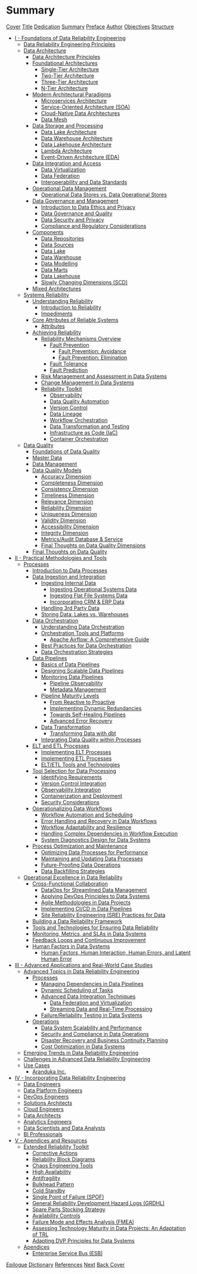 # Summary
<!-- markdownlint-disable no-empty-links -->
[Cover](./COVER.md)
[Title](./TITLE.md)
[Dedication](./DEDICATION.md)
[Summary](./SUMMARY.md)
[Preface](./PREFACE.md)
[Author](./AUTHOR.md)
[Objectives](./OBJECTIVES.md)
[Structure](./STRUCTURE.md)

- [I - Foundations of Data Reliability Engineering](./FOUNDATIONS.md)
  - [Data Reliability Engineering Principles]()
  - [Data Architecture](./concepts/data_architecture.md)
    - [Data Architecture Principles]()
    - [Foundational Architectures](./concepts/data-architecture/foundational_architectures.md)
      - [Single-Tier Architecture](./concepts/data-architecture/single_tier_architecture.md)
      - [Two-Tier Architecture](./concepts/data-architecture/two_tier_architecture.md)
      - [Three-Tier Architecture](./concepts/data-architecture/three_tier_architecture.md)
      - [N-Tier Architecture](./concepts/data-architecture/n_tier_architecture.md)
    - [Modern Architectural Paradigms](./concepts/data-architecture/modern_architectural_paradigms.md)
      - [Microservices Architecture](./concepts/data-architecture/microservices_architecture.md)
      - [Service-Oriented Architecture (SOA)](./concepts/data-architecture/soa.md)
      - [Cloud-Native Data Architectures](./concepts/data-architecture/cloud_native_data_architectures.md)
      - [Data Mesh](./concepts/data-architecture/data_mesh.md)
    - [Data Storage and Processing]()
      - [Data Lake Architecture](./concepts/data-architecture/data_lake_architecture.md)
      - [Data Warehouse Architecture](./concepts/data-architecture/data_warehouse_architecture.md)
      - [Data Lakehouse Architecture]()
      - [Lambda Architecture]()
      - [Event-Driven Architecture (EDA)]()
    - [Data Integration and Access]()
      - [Data Virtualization]()
      - [Data Federation]()
      - [Interoperability and Data Standards]()
    - [Operational Data Management]()
      - [Operational Data Stores vs. Data Operational Stores](./concepts/data-architecture/operational_data_stores.md)
    - [Data Governance and Management]()
      - [Introduction to Data Ethics and Privacy]()
      - [Data Governance and Quality]()
      - [Data Security and Privacy]()
      - [Compliance and Regulatory Considerations]()
    - [Components]()
      - [Data Repositories]()
      - [Data Sources]()
      - [Data Lake]()
      - [Data Warehouse]()
      - [Data Modelling]()
      - [Data Marts]()
      - [Data Lakehouse]()
      - [Slowly Changing Dimensions (SCD)](./concepts/data-architecture/slowly_changing_dimensions.md)
    - [Mixed Architectures]()
  - [Systems Reliability](./concepts/systems_reliability.md)
    - [Understanding Reliability]()
      - [Introduction to Reliability]()
      - [Impediments](./concepts/systems-reliability/impediments.md)
    - [Core Attributes of Reliable Systems]()
      - [Attributes](./concepts/systems-reliability/attributes.md)
    - [Achieving Reliability]()
      - [Reliability Mechanisms Overview](./concepts/systems-reliability/mechanisms.md)
        - [Fault Prevention]()
          - [Fault Prevention: Avoidance](./concepts/systems-reliability/fault_prevention_avoidance.md)
          - [Fault Prevention: Elimination](./concepts/systems-reliability/fault_prevention_elimination.md)
        - [Fault Tolerance](./concepts/systems-reliability/fault_tolerance.md)
        - [Fault Prediction](./concepts/systems-reliability/fault_prediction.md)
      - [Risk Management and Assessment in Data Systems]()
      - [Change Management in Data Systems]()
      - [Reliability Toolkit](./concepts/systems-reliability/reliability_tools.md)
        - [Observability](./concepts/systems-reliability/observability.md)
        - [Data Quality Automation](./concepts/systems-reliability/data_quality_automation.md)
        - [Version Control](./concepts/systems-reliability/version_control_systems.md)
        - [Data Lineage](./concepts/systems-reliability/data_lineage_tools.md)
        - [Workflow Orchestration](./concepts/systems-reliability/workflow_orchestration_tools.md)
        - [Data Transformation and Testing](./concepts/systems-reliability/data_transformation_tools.md)
        - [Infrastructure as Code (IaC)](./concepts/systems-reliability/infrastructure_as_code_tools.md)
        - [Container Orchestration](./concepts/systems-reliability/container_orchestration_tools.md)
  - [Data Quality](./concepts/data_quality.md)
    - [Foundations of Data Quality](./concepts/data-quality/foundations.md)
    - [Master Data](./concepts/data-quality/master_data.md)
    - [Data Management](./concepts/data-quality/management.md)
    - [Data Quality Models](./concepts/data-quality/models.md)
      - [Accuracy Dimension](./concepts/data-quality/accuracy_dimension.md)
      - [Completeness Dimension](./concepts/data-quality/completeness_dimension.md)
      - [Consistency Dimension](./concepts/data-quality/consistency_dimension.md)
      - [Timeliness Dimension](./concepts/data-quality/timeliness_dimension.md)
      - [Relevance Dimension](./concepts/data-quality/relevance_dimension.md)
      - [Reliability Dimension](./concepts/data-quality/reliability_dimension.md)
      - [Uniqueness Dimension](./concepts/data-quality/uniqueness_dimension.md)
      - [Validity Dimension](./concepts/data-quality/validity_dimension.md)
      - [Accessibility Dimension](./concepts/data-quality/accessibility_dimension.md)
      - [Integrity Dimension](./concepts/data-quality/integrity_dimension.md)
      - [Metrics/Audit Database & Service](./concepts/data-quality/metrics_database.md)
      - [Final Thoughts on Data Quality Dimensions](./concepts/data-quality/dimensions_final_thoughts.md)
    - [Final Thoughts on Data Quality](./concepts/data-quality/final_thoughts.md)
- [II - Practical Methodologies and Tools](./PRACTICAL_METHODOLOGIES.md)
  - [Processes](./concepts/processes.md)
    - [Introduction to Data Processes]()
    - [Data Ingestion and Integration]()
      - [Ingesting Internal Data]()
        - [Ingesting Operational Systems Data]()
        - [Ingesting Flat File Systems Data]()
        - [Incorporating CRM & ERP Data]()
      - [Handling 3rd Party Data]()
      - [Storing Data: Lakes vs. Warehouses]()
    - [Data Orchestration]()
      - [Understanding Data Orchestration]()
      - [Orchestration Tools and Platforms]()
        - [Apache Airflow: A Comprehensive Guide]()
      - [Best Practices for Data Orchestration]()
      - [Data Orchestration Strategies]()
    - [Data Pipelines]()
      - [Basics of Data Pipelines]()
      - [Designing Scalable Data Pipelines]()
      - [Monitoring Data Pipelines]()
        - [Pipeline Observability]()
        - [Metadata Management]()
      - [Pipeline Maturity Levels]()
        - [From Reactive to Proactive]()
        - [Implementing Dynamic Redundancies]()
        - [Towards Self-Healing Pipelines]()
        - [Advanced Error Recovery]()
      - [Data Transformation]()
        - [Transforming Data with dbt]()
      - [Integrating Data Quality within Processes]()
    - [ELT and ETL Processes]()
      - [Implementing ELT Processes]()
      - [Implementing ETL Processes]()
      - [ELT/ETL Tools and Technologies]()
    - [Tool Selection for Data Processing]()
      - [Identifying Requirements]()
      - [Version Control Integration]()
      - [Observability Integration]()
      - [Containerization and Deployment]()
      - [Security Considerations]()
    - [Operationalizing Data Workflows]()
      - [Workflow Automation and Scheduling]()
      - [Error Handling and Recovery in Data Workflows]()
      - [Workflow Adaptability and Resilience]()
      - [Handling Complex Dependencies in Workflow Execution]()
      - [System Diagnostics Design for Data Systems]()
    - [Process Optimization and Maintenance]()
      - [Optimizing Data Processes for Performance]()
      - [Maintaining and Updating Data Processes]()
      - [Future-Proofing Data Operations]()
      - [Data Backfilling Strategies]()
  - [Operational Excellence in Data Reliability](./concepts/operations.md)
    - [Cross-Functional Collaboration]()
      - [DataOps for Streamlined Data Management]()
      - [Applying DevOps Principles to Data Systems]()
      - [Agile Methodologies in Data Projects]()
      - [Implementing CI/CD in Data Pipelines]()
      - [Site Reliability Engineering (SRE) Practices for Data]()
    - [Building a Data Reliability Framework]()
    - [Tools and Technologies for Ensuring Data Reliability]()
    - [Monitoring, Metrics, and SLAs in Data Systems]()
    - [Feedback Loops and Continuous Improvement]()
    - [Human Factors in Data Systems]()
      - [Human Factors, Human Interaction, Human Errors, and Latent Human Error]()
- [III - Advanced Applications and Real-World Case Studies](./ADVANCED_APPLICATIONS.md)
  - [Advanced Topics in Data Reliability Engineering]()
    - [Processes]()
      - [Managing Dependencies in Data Pipelines]()
      - [Dynamic Scheduling of Tasks]()
      - [Advanced Data Integration Techniques]()
        - [Data Federation and Virtualization]()
        - [Streaming Data and Real-Time Processing]()
      - [Failure/Reliability Testing in Data Systems]()
    - [Operations]()
      - [Data System Scalability and Performance]()
      - [Security and Compliance in Data Operations]()
      - [Disaster Recovery and Business Continuity Planning]()
      - [Cost Optimization in Data Systems]()
  - [Emerging Trends in Data Reliability Engineering]()
  - [Challenges in Advanced Data Reliability Engineering]()
  - [Use Cases]()
    - [Aranduka Inc.]()
- [IV - Incorporating Data Reliability Engineering](./PROFESSIONALS.md)
  - [Data Engineers]()
  - [Data Platform Engineers]()
  - [DevOps Engineers]()
  - [Solutions Architects]()
  - [Cloud Engineers]()
  - [Data Architects]()
  - [Analytics Engineers]()
  - [Data Scientists and Data Analysts]()
  - [BI Professionals]()
- [V - Apendices and Resources](./APPENDICES.md)
  - [Extended Reliability Toolkit](./concepts/systems-reliability/reliability_tools_appendice.md)
    - [Corrective Actions](./concepts/systems-reliability/corrective_actions.md)
    - [Reliability Block Diagrams](./concepts/systems-reliability/reliability_block_diagrams.md)
    - [Chaos Engineering Tools](./concepts/systems-reliability/chaos_engineering_tools.md)
    - [High Availability](./concepts/systems-reliability/high_availability.md)
    - [Antifragility](./concepts/systems-reliability/antifragility.md)
    - [Bulkhead Pattern](./concepts/systems-reliability/bulkhead_pattern.md)
    - [Cold Standby](./concepts/systems-reliability/cold_standby.md)
    - [Single Point of Failure (SPOF)](./concepts/systems-reliability/single_point_of_failure.md)
    - [General Reliability Development Hazard Logs (GRDHL)](./concepts/systems-reliability/grdhl.md)
    - [Spare Parts Stocking Strategy](./concepts/systems-reliability/spare_parts_stocking_strategy.md)
    - [Availability Controls](./concepts/systems-reliability/availability_controls.md)
    - [Failure Mode and Effects Analysis (FMEA)](./concepts/systems-reliability/fmea.md)
    - [Assessing Technology Maturity in Data Projects: An Adaptation of TRL]()
    - [Adapting DVP Principles for Data Systems]()
  - [Apendices]()
    - [Enterprise Service Bus (ESB)](./concepts/data-architecture/esb.md)

[Epilogue](./EPILOGUE.md)
[Dictionary](./DICTIONARY.md)
[References](./REFERENCES.md)
[Next](./NEXT.md)
[Back Cover](./BACK_COVER.md)
<!-- markdownlint-enable no-empty-links -->